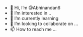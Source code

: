 - 👋 Hi, I’m @Abhinandan6
- 👀 I’m interested in ..
- 🌱 I’m currently learning       
- 💞️ I’m looking to collaborate on ...
- 📫 How to reach me ...

<!---
Abhinandan6/Abhinandan6 is a ✨ special ✨ repository because its `README.md` (this file) appears on your GitHub profile.
You can click the Preview link to take a look at your changes.
--->
